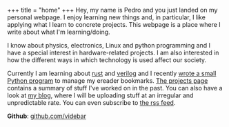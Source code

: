 +++
title = "home"
+++
Hey, my name is Pedro and you just landed on my personal webpage. I enjoy learning new
things and, in particular, I like applying what I learn to concrete projects. This
webpage is a place where I  write about what I'm learning/doing.

I know about physics, electronics, Linux and  python programming and I have a special
interest in hardware-related projects. I am also interested in how the different ways
in which technology is used affect our society.

Currently I am learning about [rust](https://www.rust-lang.org/) and [verilog](
https://es.wikipedia.org/wiki/Verilog) and I recently [wrote a small Python program](
@/blog/buiding_a_python_cli_application_to_manage_my_bookmarks.md) to manage my ereader
bookmarks. [The projects page](@/pages/projects.md) contains a summary of stuff I've
worked on in the past. You can also have a look at [my blog](@/blog/_index.md), where I
will be uploading stuff at an irregular and unpredictable rate. You can even subscribe
to [the rss feed](https://www.vide.bar/rss.xml).

**Github**: [github.com/videbar](https://www.github.com/videbar)



